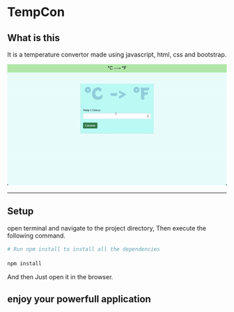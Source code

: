 # TempCon

## What is this

It is a temperature convertor made using javascript, html, css and bootstrap.

![demo](./images/demo.gif)

---

## Setup

open terminal and navigate to the project directory, Then execute the following command.

```sh
# Run npm install to install all the dependencies

npm install
```

And then Just open it in the browser.

## enjoy your powerfull application